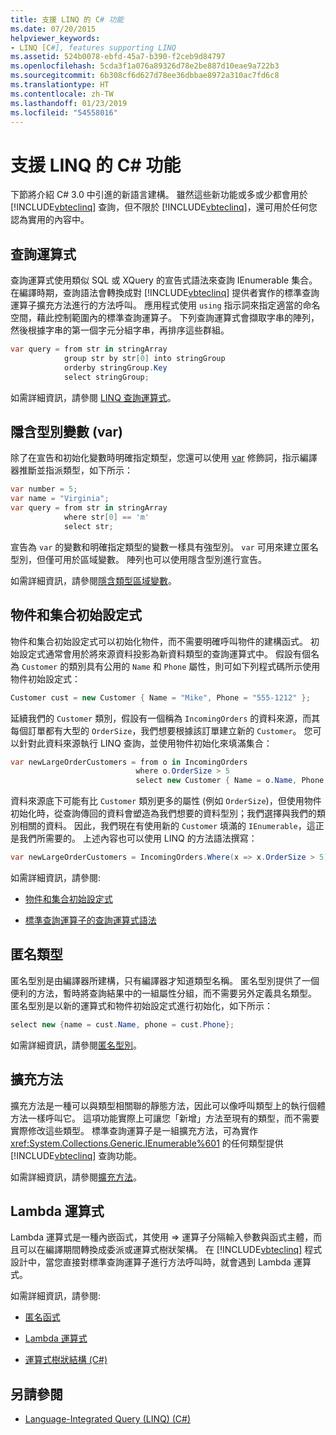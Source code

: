 ```yaml
---
title: 支援 LINQ 的 C# 功能
ms.date: 07/20/2015
helpviewer_keywords:
- LINQ [C#], features supporting LINQ
ms.assetid: 524b0078-ebfd-45a7-b390-f2ceb9d84797
ms.openlocfilehash: 5cda3f1a076a89326d78e2be887d10eae9a722b3
ms.sourcegitcommit: 6b308cf6d627d78ee36dbbae8972a310ac7fd6c8
ms.translationtype: HT
ms.contentlocale: zh-TW
ms.lasthandoff: 01/23/2019
ms.locfileid: "54558016"
---
```

# <a name="c-features-that-support-linq"></a>支援 LINQ 的 C# 功能
下節將介紹 C# 3.0 中引進的新語言建構。 雖然這些新功能或多或少都會用於 [!INCLUDE[vbteclinq](~/includes/vbteclinq-md.md)] 查詢，但不限於 [!INCLUDE[vbteclinq](~/includes/vbteclinq-md.md)]，還可用於任何您認為實用的內容中。  
  
## <a name="query-expressions"></a>查詢運算式  
 查詢運算式使用類似 SQL 或 XQuery 的宣告式語法來查詢 IEnumerable 集合。 在編譯時期，查詢語法會轉換成對 [!INCLUDE[vbteclinq](~/includes/vbteclinq-md.md)] 提供者實作的標準查詢運算子擴充方法進行的方法呼叫。 應用程式使用 `using` 指示詞來指定適當的命名空間，藉此控制範圍內的標準查詢運算子。 下列查詢運算式會擷取字串的陣列，然後根據字串的第一個字元分組字串，再排序這些群組。  
  
```csharp  
var query = from str in stringArray  
            group str by str[0] into stringGroup  
            orderby stringGroup.Key  
            select stringGroup;  
```  
  
 如需詳細資訊，請參閱 [LINQ 查詢運算式](../../../../csharp/programming-guide/linq-query-expressions/index.md)。  
  
## <a name="implicitly-typed-variables-var"></a>隱含型別變數 (var)  
 除了在宣告和初始化變數時明確指定類型，您還可以使用 [var](../../../../csharp/language-reference/keywords/var.md) 修飾詞，指示編譯器推斷並指派類型，如下所示：  
  
```csharp  
var number = 5;  
var name = "Virginia";  
var query = from str in stringArray  
            where str[0] == 'm'  
            select str;  
```  
  
 宣告為 `var` 的變數和明確指定類型的變數一樣具有強型別。 `var` 可用來建立匿名型別，但僅可用於區域變數。 陣列也可以使用隱含型別進行宣告。  
  
 如需詳細資訊，請參閱[隱含類型區域變數](../../../../csharp/programming-guide/classes-and-structs/implicitly-typed-local-variables.md)。  
  
## <a name="object-and-collection-initializers"></a>物件和集合初始設定式  
 物件和集合初始設定式可以初始化物件，而不需要明確呼叫物件的建構函式。 初始設定式通常會用於將來源資料投影為新資料類型的查詢運算式中。 假設有個名為 `Customer` 的類別具有公用的 `Name` 和 `Phone` 屬性，則可如下列程式碼所示使用物件初始設定式：  
  
```csharp  
Customer cust = new Customer { Name = "Mike", Phone = "555-1212" };  
```  
延續我們的 `Customer` 類別，假設有一個稱為 `IncomingOrders` 的資料來源，而其每個訂單都有大型的 `OrderSize`，我們想要根據該訂單建立新的 `Customer`。 您可以針對此資料來源執行 LINQ 查詢，並使用物件初始化來填滿集合：
```csharp
var newLargeOrderCustomers = from o in IncomingOrders
                            where o.OrderSize > 5
                            select new Customer { Name = o.Name, Phone = o.Phone };
```
資料來源底下可能有比 `Customer` 類別更多的屬性 (例如 `OrderSize`)，但使用物件初始化時，從查詢傳回的資料會塑造為我們想要的資料型別；我們選擇與我們的類別相關的資料。 因此，我們現在有使用新的 `Customer` 填滿的 `IEnumerable`，這正是我們所需要的。 上述內容也可以使用 LINQ 的方法語法撰寫：
```csharp
var newLargeOrderCustomers = IncomingOrders.Where(x => x.OrderSize > 5).Select(y => new Customer { Name = y.Name, Phone = y.Phone });
```
 如需詳細資訊，請參閱:
 
 - [物件和集合初始設定式](../../../../csharp/programming-guide/classes-and-structs/object-and-collection-initializers.md)

 - [標準查詢運算子的查詢運算式語法](../../../../csharp/programming-guide/concepts/linq/query-expression-syntax-for-standard-query-operators.md)

## <a name="anonymous-types"></a>匿名類型  
 匿名型別是由編譯器所建構，只有編譯器才知道類型名稱。 匿名型別提供了一個便利的方法，暫時將查詢結果中的一組屬性分組，而不需要另外定義具名類型。 匿名型別是以新的運算式和物件初始設定式進行初始化，如下所示：  
  
```csharp
select new {name = cust.Name, phone = cust.Phone};  
```  
  
 如需詳細資訊，請參閱[匿名型別](../../../../csharp/programming-guide/classes-and-structs/anonymous-types.md)。  
  
## <a name="extension-methods"></a>擴充方法  
 擴充方法是一種可以與類型相關聯的靜態方法，因此可以像呼叫類型上的執行個體方法一樣呼叫它。 這項功能實際上可讓您「新增」方法至現有的類型，而不需要實際修改這些類型。 標準查詢運算子是一組擴充方法，可為實作 <xref:System.Collections.Generic.IEnumerable%601> 的任何類型提供 [!INCLUDE[vbteclinq](~/includes/vbteclinq-md.md)] 查詢功能。  
  
 如需詳細資訊，請參閱[擴充方法](../../../../csharp/programming-guide/classes-and-structs/extension-methods.md)。  
  
## <a name="lambda-expressions"></a>Lambda 運算式  
 Lambda 運算式是一種內嵌函式，其使用 => 運算子分隔輸入參數與函式主體，而且可以在編譯期間轉換成委派或運算式樹狀架構。 在 [!INCLUDE[vbteclinq](~/includes/vbteclinq-md.md)] 程式設計中，當您直接對標準查詢運算子進行方法呼叫時，就會遇到 Lambda 運算式。  
  
 如需詳細資訊，請參閱:  
  
-   [匿名函式](../../../../csharp/programming-guide/statements-expressions-operators/anonymous-functions.md)  
  
-   [Lambda 運算式](../../../../csharp/programming-guide/statements-expressions-operators/lambda-expressions.md)  
  
-   [運算式樹狀結構 (C#)](../../../../csharp/programming-guide/concepts/expression-trees/index.md)  
   
## <a name="see-also"></a>另請參閱

- [Language-Integrated Query (LINQ) (C#)](../../../../csharp/programming-guide/concepts/linq/index.md)
